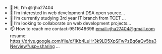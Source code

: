 - 👋 Hi, I’m @rjha27404
- 👀 I’m interested in web development DSA open source...
- 🌱 I’m currently studying 3rd year IT branch from TCET ...
- 💞️ I’m looking to collaborate on web development projects...
- 📫 How to reach me 
      contact-9511648698
      email-rjha27404@gmail.com
      resume: https://drive.google.com/file/d/1Kb4LuHr3k9LD5XpSFwPzBq6aQv5ba3Ne/view?usp=sharing
...

<!---
rjha27404/rjha27404 is a ✨ special ✨ repository because its `README.md` (this file) appears on your GitHub profile.
You can click the Preview link to take a look at your changes.
--->
